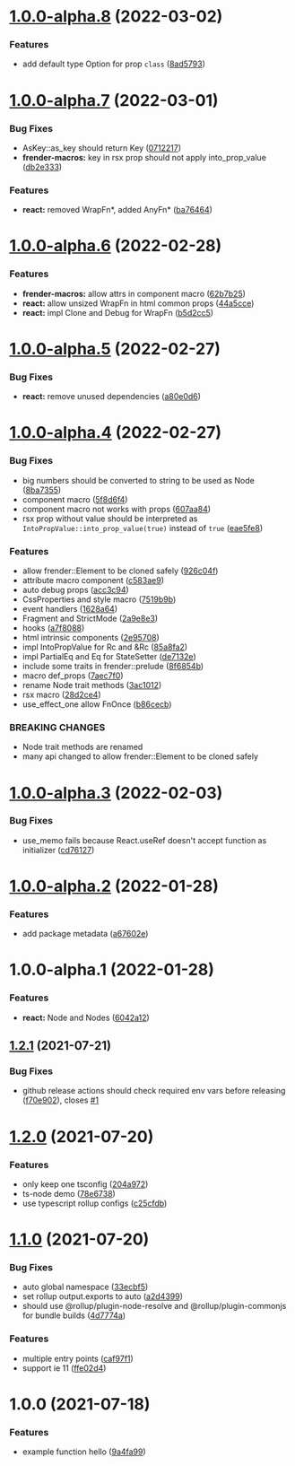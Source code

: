 # [1.0.0-alpha.8](https://github.com/frender-rs/frender/compare/v1.0.0-alpha.7...v1.0.0-alpha.8) (2022-03-02)


### Features

* add default type Option<String> for prop `class` ([8ad5793](https://github.com/frender-rs/frender/commit/8ad5793a3829afe9a9cdaea233f83679d38a7d86))

# [1.0.0-alpha.7](https://github.com/frender-rs/frender/compare/v1.0.0-alpha.6...v1.0.0-alpha.7) (2022-03-01)


### Bug Fixes

* AsKey::as_key should return Key ([0712217](https://github.com/frender-rs/frender/commit/071221716d94d4ab8b40b6e83c6dea29147b392a))
* **frender-macros:** key in rsx prop should not apply into_prop_value ([db2e333](https://github.com/frender-rs/frender/commit/db2e333993390e4d387f48bc08f4c5b0b2c71193))


### Features

* **react:** removed WrapFn*, added AnyFn* ([ba76464](https://github.com/frender-rs/frender/commit/ba76464cb46b2839604083268ed55905c7503b3d))

# [1.0.0-alpha.6](https://github.com/frender-rs/frender/compare/v1.0.0-alpha.5...v1.0.0-alpha.6) (2022-02-28)


### Features

* **frender-macros:** allow attrs in component macro ([62b7b25](https://github.com/frender-rs/frender/commit/62b7b253f5cd6ac97b8e9769dcd136ebfc84b6b2))
* **react:** allow unsized WrapFn in html common props ([44a5cce](https://github.com/frender-rs/frender/commit/44a5cce2ab48c9de347fb2acba21bd81f505d55a))
* **react:** impl Clone and Debug for WrapFn ([b5d2cc5](https://github.com/frender-rs/frender/commit/b5d2cc58704f5e8c161305aba343593777312480))

# [1.0.0-alpha.5](https://github.com/frender-rs/frender/compare/v1.0.0-alpha.4...v1.0.0-alpha.5) (2022-02-27)


### Bug Fixes

* **react:** remove unused dependencies ([a80e0d6](https://github.com/frender-rs/frender/commit/a80e0d69a116207b2db251bf4cab5068f987b665))

# [1.0.0-alpha.4](https://github.com/frender-rs/frender/compare/v1.0.0-alpha.3...v1.0.0-alpha.4) (2022-02-27)


### Bug Fixes

* big numbers should be converted to string to be used as Node ([8ba7355](https://github.com/frender-rs/frender/commit/8ba7355f9473ba267ca708475d7137961dedaa2c))
* component macro ([5f8d6f4](https://github.com/frender-rs/frender/commit/5f8d6f45ef57748513e556567788e6f9750a3092))
* component macro not works with props ([607aa84](https://github.com/frender-rs/frender/commit/607aa84463bf1f22cedfb7de5d8f2bdb9b02b4bb))
* rsx prop without value should be interpreted as `IntoPropValue::into_prop_value(true)` instead of `true` ([eae5fe8](https://github.com/frender-rs/frender/commit/eae5fe8255dfc6680633a08fe3e125161523a583))


### Features

* allow frender::Element to be cloned safely ([926c04f](https://github.com/frender-rs/frender/commit/926c04fc18535d6b25458474bd3abc002b8c9c88))
* attribute macro component ([c583ae9](https://github.com/frender-rs/frender/commit/c583ae9918c5e33709ac43b3b888690f3884fefb))
* auto debug props ([acc3c94](https://github.com/frender-rs/frender/commit/acc3c9412065349bdfc092262954498307a559bf))
* CssProperties and style macro ([7519b9b](https://github.com/frender-rs/frender/commit/7519b9bf0019a1c72ec140c86dec84f0476d4fd5))
* event handlers ([1628a64](https://github.com/frender-rs/frender/commit/1628a64fcd29fba55b504d3538927292c21a8d39))
* Fragment and StrictMode ([2a9e8e3](https://github.com/frender-rs/frender/commit/2a9e8e3c01bc61356a54b7e4ba767215f1167655))
* hooks ([a7f8088](https://github.com/frender-rs/frender/commit/a7f8088823da6fc6af4122530f6fb512714e2583))
* html intrinsic components ([2e95708](https://github.com/frender-rs/frender/commit/2e957087e5aca4d4aa32ada513a9e6292962517d))
* impl IntoPropValue<WrapFn> for Rc<Fn> and &Rc<Fn> ([85a8fa2](https://github.com/frender-rs/frender/commit/85a8fa21daa00b90902d44e6809964d5d99fa2e6))
* impl PartialEq and Eq for StateSetter ([de7132e](https://github.com/frender-rs/frender/commit/de7132e5b5b2c410ff5ab1766828503f151f2e26))
* include some traits in frender::prelude ([8f6854b](https://github.com/frender-rs/frender/commit/8f6854ba75c9f762f1c39471a3e187c9f7a726e1))
* macro def_props ([7aec7f0](https://github.com/frender-rs/frender/commit/7aec7f0e18fd39b6ca509fe3d7018e464c099c47))
* rename Node trait methods ([3ac1012](https://github.com/frender-rs/frender/commit/3ac10129089dcbabc6be9255c460f76639036dba))
* rsx macro ([28d2ce4](https://github.com/frender-rs/frender/commit/28d2ce4f1e0313a9ba5f5a20977ed928de6cc867))
* use_effect_one allow FnOnce ([b86cecb](https://github.com/frender-rs/frender/commit/b86cecb97e44d6f64a263c1cbe9b8baeabb51900))


### BREAKING CHANGES

* Node trait methods are renamed
* many api changed to allow frender::Element to be cloned safely

# [1.0.0-alpha.3](https://github.com/frender-rs/frender/compare/v1.0.0-alpha.2...v1.0.0-alpha.3) (2022-02-03)


### Bug Fixes

* use_memo fails because React.useRef doesn't accept function as initializer ([cd76127](https://github.com/frender-rs/frender/commit/cd76127ba3e96cf72ab7266a1095466df84e3271))

# [1.0.0-alpha.2](https://github.com/frender-rs/frender/compare/v1.0.0-alpha.1...v1.0.0-alpha.2) (2022-01-28)


### Features

* add package metadata ([a67602e](https://github.com/frender-rs/frender/commit/a67602e803bf1a453b728d9260a0da6584bbaefc))

# 1.0.0-alpha.1 (2022-01-28)


### Features

* **react:** Node and Nodes ([6042a12](https://github.com/frender-rs/frender/commit/6042a1206ad5b07fc51563e1ece6dcd072267985))

## [1.2.1](https://github.com/tlibjs/package-template/compare/v1.2.0...v1.2.1) (2021-07-21)

### Bug Fixes

- github release actions should check required env vars before releasing ([f70e902](https://github.com/tlibjs/package-template/commit/f70e902fa60782754b44c1f6b274644b2a05fef9)), closes [#1](https://github.com/tlibjs/package-template/issues/1)

# [1.2.0](https://github.com/tlibjs/package-template/compare/v1.1.0...v1.2.0) (2021-07-20)

### Features

- only keep one tsconfig ([204a972](https://github.com/tlibjs/package-template/commit/204a972af9e205d6313bc4ea556fe42cdb8c4bb3))
- ts-node demo ([78e6738](https://github.com/tlibjs/package-template/commit/78e6738d25b6ab533aa0100d1b68a41ab9fb8180))
- use typescript rollup configs ([c25cfdb](https://github.com/tlibjs/package-template/commit/c25cfdbe7b24ca82fd93b0e686d93f523a30355c))

# [1.1.0](https://github.com/tlibjs/package-template/compare/v1.0.0...v1.1.0) (2021-07-20)

### Bug Fixes

- auto global namespace ([33ecbf5](https://github.com/tlibjs/package-template/commit/33ecbf5165a82e3090bbf1cddc95a178569285a9))
- set rollup output.exports to auto ([a2d4399](https://github.com/tlibjs/package-template/commit/a2d43992dd4ff8f35536e92c867999795a5ce30e))
- should use @rollup/plugin-node-resolve and @rollup/plugin-commonjs for bundle builds ([4d7774a](https://github.com/tlibjs/package-template/commit/4d7774a739ce600213e9f6ac5efd834ea8bf3e80))

### Features

- multiple entry points ([caf97f1](https://github.com/tlibjs/package-template/commit/caf97f12c56e733af6c3364be3f3f95684ec354c))
- support ie 11 ([ffe02d4](https://github.com/tlibjs/package-template/commit/ffe02d4a10a6cac7701507ea3ed9bbbd990b5a20))

# 1.0.0 (2021-07-18)

### Features

- example function hello ([9a4fa99](https://github.com/tlibjs/package-template/commit/9a4fa99575359aeab5748c191ae6b3dbe2d935b0))
